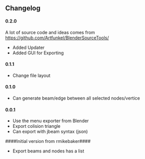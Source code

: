 Changelog
-------------------
#### 0.2.0 ####
A lot of source code and ideas comes from https://github.com/Artfunkel/BlenderSourceTools/
 - Added Updater
 - Added GUI for Exporting

#### 0.1.1 ####
- Change file layout

#### 0.1.0 ####
- Can generate beam/edge between all selected nodes/vertice

#### 0.0.1 ####
- Use the menu exporter from Blender
- Export colision triangle
- Can export with jbeam syntax (json)

####Initial version from rmikebaker####
- Export beams and nodes has a list

